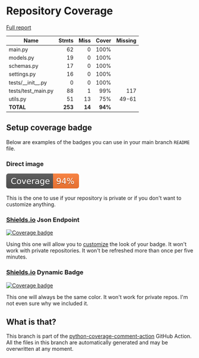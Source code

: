 # Repository Coverage

[Full report](https://htmlpreview.github.io/?https://github.com/molodsom/docx-generator/blob/python-coverage-comment-action-data/htmlcov/index.html)

| Name                  |    Stmts |     Miss |   Cover |   Missing |
|---------------------- | -------: | -------: | ------: | --------: |
| main.py               |       62 |        0 |    100% |           |
| models.py             |       19 |        0 |    100% |           |
| schemas.py            |       17 |        0 |    100% |           |
| settings.py           |       16 |        0 |    100% |           |
| tests/\_\_init\_\_.py |        0 |        0 |    100% |           |
| tests/test\_main.py   |       88 |        1 |     99% |       117 |
| utils.py              |       51 |       13 |     75% |     49-61 |
|             **TOTAL** |  **253** |   **14** | **94%** |           |


## Setup coverage badge

Below are examples of the badges you can use in your main branch `README` file.

### Direct image

[![Coverage badge](https://raw.githubusercontent.com/molodsom/docx-generator/python-coverage-comment-action-data/badge.svg)](https://htmlpreview.github.io/?https://github.com/molodsom/docx-generator/blob/python-coverage-comment-action-data/htmlcov/index.html)

This is the one to use if your repository is private or if you don't want to customize anything.

### [Shields.io](https://shields.io) Json Endpoint

[![Coverage badge](https://img.shields.io/endpoint?url=https://raw.githubusercontent.com/molodsom/docx-generator/python-coverage-comment-action-data/endpoint.json)](https://htmlpreview.github.io/?https://github.com/molodsom/docx-generator/blob/python-coverage-comment-action-data/htmlcov/index.html)

Using this one will allow you to [customize](https://shields.io/endpoint) the look of your badge.
It won't work with private repositories. It won't be refreshed more than once per five minutes.

### [Shields.io](https://shields.io) Dynamic Badge

[![Coverage badge](https://img.shields.io/badge/dynamic/json?color=brightgreen&label=coverage&query=%24.message&url=https%3A%2F%2Fraw.githubusercontent.com%2Fmolodsom%2Fdocx-generator%2Fpython-coverage-comment-action-data%2Fendpoint.json)](https://htmlpreview.github.io/?https://github.com/molodsom/docx-generator/blob/python-coverage-comment-action-data/htmlcov/index.html)

This one will always be the same color. It won't work for private repos. I'm not even sure why we included it.

## What is that?

This branch is part of the
[python-coverage-comment-action](https://github.com/marketplace/actions/python-coverage-comment)
GitHub Action. All the files in this branch are automatically generated and may be
overwritten at any moment.